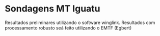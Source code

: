 # Sondagens MT Iguatu

Resultados preliminares utilizando o software winglink.
Resultados com processamento robusto seá feito utilizando o EMTF (Egbert)
